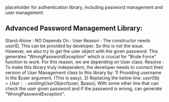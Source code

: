 placeholder for authentication library, including password management and user management.


Advanced Password Management Library:
--------------------------------------------

Stand-Alone	: NO
Depends On	: User
Reason		: The constructor needs userID. This can be provided by developer. So this is not the issue.
		  However, we also try to get the user object with the given password. This generates "WrongPasswordException" which is crucial for "Brute Force" function to work.
		  For this reason, we are depending on User class.
Resolve		: To make this library truly independent, the developer needs to connect their version of User Management class to this library by:
		  1) Providing username in the $user argument. (This is easy).
		  2) Replacing the below line:
			$userObj = User::existingUserObject($user, $pass);
		     With some other line that can check the user given password and if the password is wrong, can generate "WrongPasswordException".